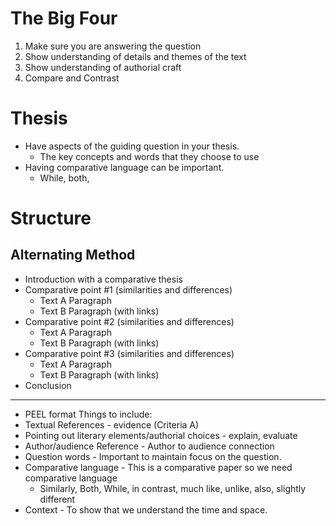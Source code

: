 # The Big Four
1. Make sure you are answering the question
2. Show understanding of details and themes of the text
3. Show understanding of authorial craft
4. Compare and Contrast
# Thesis
- Have aspects of the guiding question in your thesis.
	- The key concepts and words that they choose to use
- Having comparative language can be important. 
	- While, both, 
# Structure
## Alternating Method
- Introduction with a comparative thesis
- Comparative point #1 (similarities and differences)
	- Text A Paragraph
	- Text B Paragraph (with links)
- Comparative point #2 (similarities and differences)
	- Text A Paragraph
	- Text B Paragraph (with links)
- Comparative point #3 (similarities and differences)
	- Text A Paragraph
	- Text B Paragraph (with links)
- Conclusion
--- 
- PEEL format
Things to include:
- Textual References - evidence (Criteria A)
- Pointing out literary elements/authorial choices - explain, evaluate
- Author/audience Reference - Author to audience connection
- Question words - Important to maintain focus on the question. 
- Comparative language - This is a comparative paper so we need comparative language
	- Similarly, Both, While, in contrast, much like, unlike, also, slightly different
- Context - To show that we understand the time and space.

